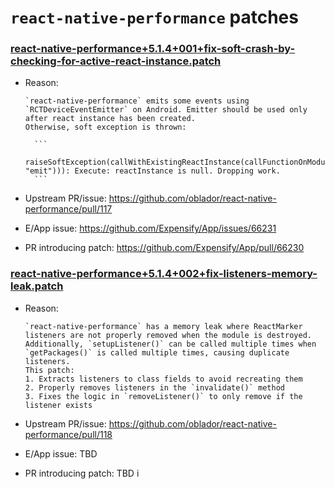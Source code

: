 # `react-native-performance` patches

### [react-native-performance+5.1.4+001+fix-soft-crash-by-checking-for-active-react-instance.patch](react-native-performance+5.1.4+001+fix-soft-crash-by-checking-for-active-react-instance.patch)

- Reason:

    ```
    `react-native-performance` emits some events using `RCTDeviceEventEmitter` on Android. Emitter should be used only after react instance has been created.
    Otherwise, soft exception is thrown:
      
      ```
      raiseSoftException(callWithExistingReactInstance(callFunctionOnModule("RCTDeviceEventEmitter", "emit"))): Execute: reactInstance is null. Dropping work.
      ```
    ```

- Upstream PR/issue: https://github.com/oblador/react-native-performance/pull/117
- E/App issue: https://github.com/Expensify/App/issues/66231
- PR introducing patch: https://github.com/Expensify/App/pull/66230

### [react-native-performance+5.1.4+002+fix-listeners-memory-leak.patch](react-native-performance+5.1.4+002+fix-listeners-memory-leak.patch)

- Reason:

    ```
    `react-native-performance` has a memory leak where ReactMarker listeners are not properly removed when the module is destroyed.
    Additionally, `setupListener()` can be called multiple times when `getPackages()` is called multiple times, causing duplicate listeners.
    This patch:
    1. Extracts listeners to class fields to avoid recreating them
    2. Properly removes listeners in the `invalidate()` method
    3. Fixes the logic in `removeListener()` to only remove if the listener exists
    ```

- Upstream PR/issue: https://github.com/oblador/react-native-performance/pull/118
- E/App issue: TBD
- PR introducing patch: TBD
i